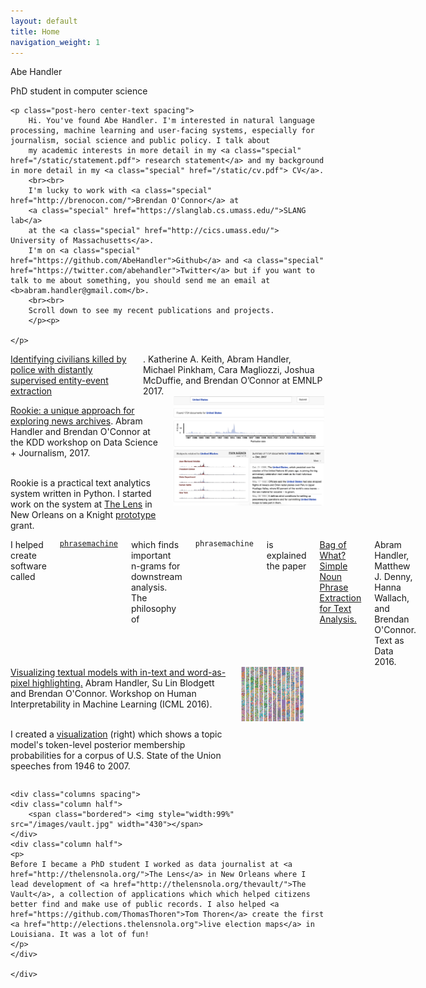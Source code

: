 ```yaml
---
layout: default
title: Home
navigation_weight: 1
---
```

<section class="hero">
	<div class="subhero">
    		<p class="big">
            Abe Handler
            </p>
            <p >
                        PhD student in computer science
            </p>
	</div>
</section>

<div class="container">

	<p class="post-hero center-text spacing">
        Hi. You've found Abe Handler. I'm interested in natural language processing, machine learning and user-facing systems, especially for journalism, social science and public policy. I talk about
        my academic interests in more detail in my <a class="special" href="/static/statement.pdf"> research statement</a> and my background in more detail in my <a class="special" href="/static/cv.pdf"> CV</a>.
        <br><br>
        I'm lucky to work with <a class="special" href="http://brenocon.com/">Brendan O'Connor</a> at
        <a class="special" href="https://slanglab.cs.umass.edu/">SLANG lab</a>
        at the <a class="special" href="http://cics.umass.edu/"> University of Massachusetts</a>.
        I'm on <a class="special" href="https://github.com/AbeHandler">Github</a> and <a class="special" href="https://twitter.com/abehandler">Twitter</a> but if you want to talk to me about something, you should send me an email at <b>abram.handler@gmail.com</b>.
        <br><br>
        Scroll down to see my recent publications and projects.
        </p><p>

    </p>
</div>
<div class="container">
	<div class="columns spacing">
		<a href="https://slanglab.cs.umass.edu/PoliceKillingsExtraction/">Identifying civilians killed by police with distantly supervised entity-event
		extraction</a>. Katherine A. Keith, Abram Handler, Michael Pinkham,
Cara Magliozzi, Joshua McDuffie, and Brendan O’Connor at EMNLP 2017.
	</div>
	<div class="columns spacing">
		<div class="column half">
			<p><a href="https://slanglab.cs.umass.edu/Rookie"> Rookie: a unique approach for exploring news archives</a>. Abram Handler and Brendan O'Connor at the KDD workshop on Data Science + Journalism, 2017.
            </p>
            <p>
            <br>
            Rookie is a practical text analytics system written in Python. I started work on the system at <a href="https://thelensnola.org">The Lens</a> in New Orleans on a Knight <a href="https://www.knightfoundation.org/grants/201550791/">prototype</a> grant.
			</p>
		</div>
		<div class="column half">
			<span class="bordered"> <img style="width:99%" src="/images/rookie.png" width="430"></span>
		</div>
	</div>
	<div class="columns spacing">
        I helped create software called <code><a href="https://github.com/slanglab/phrasemachine">phrasemachine</a></code>
        which finds important n-grams for downstream analysis.
        <br>
        The philosophy of <code>phrasemachine</code> is explained the paper
        <a href="http://brenocon.com/handler2016phrases.pdf">Bag of What? Simple Noun Phrase Extraction for Text Analysis.</a>
        Abram Handler, Matthew J. Denny, Hanna Wallach, and Brendan O'Connor.
        Text as Data 2016.
	</div>
    <div class="columns spacing">
    <div class="column half">
    <a href='https://arxiv.org/pdf/1606.06352.pdf'>Visualizing textual models with in-text and word-as-pixel highlighting.</a>
    Abram Handler, Su Lin Blodgett and Brendan O'Connor. Workshop on Human Interpretability in Machine Learning (ICML 2016).<br><br>
    <p>
    I created a <a href="http://slanglab.cs.umass.edu/topic-animator/">visualization</a> (right) which shows a topic model's token-level posterior membership probabilities for a corpus of U.S. State of the Union speeches from 1946 to 2007.
    </p>
    </div>
    <div class="column half">
        <span class="bordered"> <img style="width:75%" src="/images/topic.png" width="430"></span>
    </div>
    </div>

    <div class="columns spacing">
    <div class="column half">
        <span class="bordered"> <img style="width:99%" src="/images/vault.jpg" width="430"></span>
    </div>
    <div class="column half">
    <p>
    Before I became a PhD student I worked as data journalist at <a href="http://thelensnola.org/">The Lens</a> in New Orleans where I lead development of <a href="http://thelensnola.org/thevault/">The Vault</a>, a collection of applications which which helped citizens better find and make use of public records. I also helped <a href="https://github.com/ThomasThoren">Tom Thoren</a> create the first <a href="http://elections.thelensnola.org">live election maps</a> in Louisiana. It was a lot of fun!
    </p>
    </div>

    </div>
</div>
